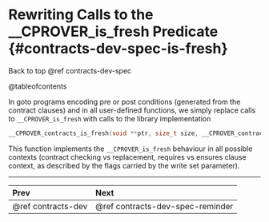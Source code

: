 # Rewriting Calls to the __CPROVER_is_fresh Predicate {#contracts-dev-spec-is-fresh}

Back to top @ref contracts-dev-spec

@tableofcontents

In goto programs encoding pre or post conditions (generated from the contract
clauses) and in all user-defined functions, we simply replace calls to
`__CPROVER_is_fresh` with calls to the library implementation

```c
__CPROVER_contracts_is_fresh(void **ptr, size_t size, __CPROVER_contracts_write_set_ptr_t write_set);
```

This function implements the `__CPROVER_is_fresh` behaviour in all possible contexts
(contract checking vs replacement, requires vs ensures clause context,
as described by the flags carried by the write set parameter).

---
 Prev | Next
:-----|:------
 @ref contracts-dev | @ref contracts-dev-spec-reminder